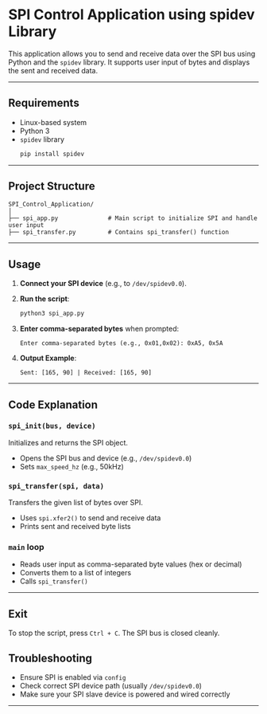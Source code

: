 # SPI Control Application using spidev Library

This application allows you to send and receive data over the SPI bus using Python and the `spidev` library. It supports user input of bytes and displays the sent and received data.

---

## Requirements

- Linux-based system 
- Python 3
- `spidev` library
  ```bash
  pip install spidev
  ```

---

## Project Structure

```
SPI_Control_Application/
│
├── spi_app.py              # Main script to initialize SPI and handle user input
├── spi_transfer.py         # Contains spi_transfer() function

```

---

## Usage

1. **Connect your SPI device** (e.g., to `/dev/spidev0.0`).
2. **Run the script**:
   ```bash
   python3 spi_app.py
   ```
3. **Enter comma-separated bytes** when prompted:
   ```
   Enter comma-separated bytes (e.g., 0x01,0x02): 0xA5, 0x5A
   ```

4. **Output Example**:
   ```
   Sent: [165, 90] | Received: [165, 90]
   ```

---

## Code Explanation

### `spi_init(bus, device)`

Initializes and returns the SPI object.
- Opens the SPI bus and device (e.g., `/dev/spidev0.0`)
- Sets `max_speed_hz` (e.g., 50kHz)

### `spi_transfer(spi, data)`

Transfers the given list of bytes over SPI.
- Uses `spi.xfer2()` to send and receive data
- Prints sent and received byte lists

### `main` loop

- Reads user input as comma-separated byte values (hex or decimal)
- Converts them to a list of integers
- Calls `spi_transfer()`

---

## Exit

To stop the script, press `Ctrl + C`. The SPI bus is closed cleanly.


## Troubleshooting

- Ensure SPI is enabled via `config`
- Check correct SPI device path (usually `/dev/spidev0.0`)
- Make sure your SPI slave device is powered and wired correctly

---
